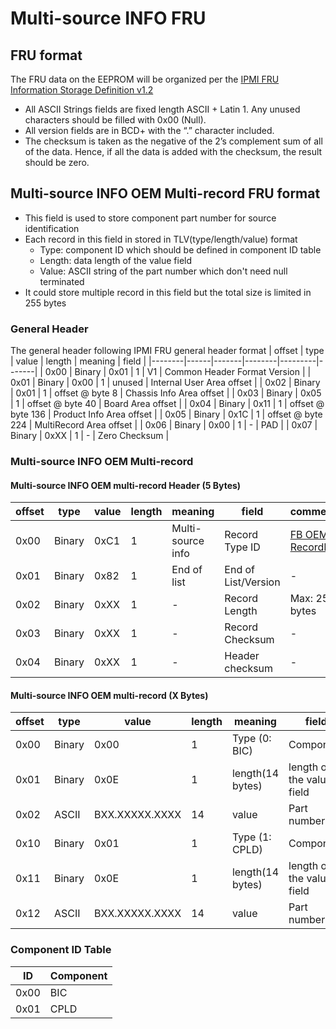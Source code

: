 # Multi-source INFO FRU

## FRU format
The FRU data on the EEPROM will be organized per the [IPMI FRU Information Storage Definition v1.2](https://www.intel.com/content/dam/www/public/us/en/documents/product-briefs/platform-management-fru-document-rev-1-2-feb-2013.pdf)

- All ASCII Strings fields are fixed length ASCII + Latin 1. Any unused characters should be filled with 0x00 (Null).
- All version fields are in BCD+ with the “.” character included.
- The checksum is taken as the negative of the 2’s complement sum of all of the data. Hence, if all the data is added with the checksum, the result should be zero. 

## Multi-source INFO OEM Multi-record FRU format
- This field is used to store component part number for source identification
- Each record in this field in stored in TLV(type/length/value) format
  - Type: component ID which should be defined in component ID table
  - Length: data length of the value field
  - Value: ASCII string of the part number which don't need null terminated
- It could store multiple record in this field but the total size is limited in 255 bytes

### General Header
The general header following IPMI FRU general header format
| offset | type | value | length | meaning | field |
|--------|------|-------|--------|---------|-------|
| 0x00 | Binary | 0x01 | 1 | V1 | Common Header Format Version |
| 0x01 | Binary | 0x00 | 1 | unused | Internal User Area offset |
| 0x02 | Binary | 0x01 | 1 | offset @ byte 8 | Chassis Info Area offset |
| 0x03 | Binary | 0x05 | 1 | offset @ byte 40 | Board Area offset |
| 0x04 | Binary | 0x11 | 1 | offset @ byte 136 | Product Info Area offset |
| 0x05 | Binary | 0x1C | 1 | offset @ byte 224 | MultiRecord Area offset |
| 0x06 | Binary | 0x00 | 1 | - | PAD |
| 0x07 | Binary | 0xXX | 1 | - | Zero Checksum |


### Multi-source INFO OEM Multi-record
#### Multi-source INFO OEM multi-record Header (5 Bytes)
| offset | type | value | length | meaning | field | comments |
|--------|------|-------|--------|---------|-------|----------|
| 0x00 | Binary | 0xC1 | 1 | Multi-source info | Record Type ID | [FB OEM RecordID](https://github.com/facebook/openbmc/blob/helium/common/recipes-lib/fruid/files/fruid.h) |
| 0x01 | Binary | 0x82 | 1 | End of list | End of List/Version | - |
| 0x02 | Binary | 0xXX | 1 | - | Record Length | Max: 255 bytes |
| 0x03 | Binary | 0xXX | 1 | - | Record Checksum | - |
| 0x04 | Binary | 0xXX | 1 | - | Header checksum | - |


#### Multi-source INFO OEM multi-record (X Bytes)
| offset | type | value | length | meaning | field | comments |
|--------|------|-------|--------|---------|-------|----------|
| 0x00 | Binary | 0x00 | 1 | Type (0: BIC) | Component | - |
| 0x01 | Binary | 0x0E | 1 | length(14 bytes) | length of the value field | - |
| 0x02 | ASCII | BXX.XXXXX.XXXX | 14 | value | Part number | - |
| 0x10 | Binary | 0x01 | 1 | Type (1: CPLD) | Component | - |
| 0x11 | Binary | 0x0E | 1 | length(14 bytes) | length of the value field | - |
| 0x12 | ASCII | BXX.XXXXX.XXXX | 14 | value | Part number | - |


### Component ID Table

| ID | Component |
|----|-----------|
| 0x00 | BIC |
| 0x01 | CPLD |
